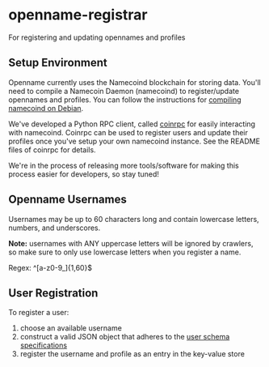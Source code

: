 openname-registrar
==================

For registering and updating opennames and profiles

## Setup Environment 

Openname currently uses the Namecoind blockchain for storing data. You'll need to compile a Namecoin Daemon (namecoind) to register/update opennames and profiles. You can follow the instructions for [compiling namecoind on Debian](https://github.com/opennamesystem/openname-registrar/blob/master/doc/build-debian.md). 

We've developed a Python RPC client, called [coinrpc](https://github.com/opennamesystem/coinrpc) for easily interacting with namecoind. Coinrpc can be used to register users and update their profiles once you've setup your own namecoind instance. See the README files of coinrpc for details.

We're in the process of releasing more tools/software for making this process easier for developers, so stay tuned!

## Openname Usernames

Usernames may be up to 60 characters long and contain lowercase letters, numbers, and underscores.

**Note:** usernames with ANY uppercase letters will be ignored by crawlers, so make sure to only use lowercase letters when you register a name.

Regex: ^[a-z0-9_]{1,60}$

## User Registration

To register a user:

1. choose an available username
2. construct a valid JSON object that adheres to the [user schema specifications](https://github.com/opennamesystem/openname-specifications#schema)
3. register the username and profile as an entry in the key-value store
